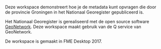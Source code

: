 Deze workspace demonstreert hoe je de metadata kunt opvragen die door de provincie Groningen in het Nationaal Georegister gepubliceerd is.

Het Nationaal Georegister is gerealiseerd met de open source software [GeoNetwork](https://geonetwork-opensource.org/). Deze workspace maakt gebruik van de Q service van GeoNetwork.

De workspace is gemaakt in FME Desktop 2017.